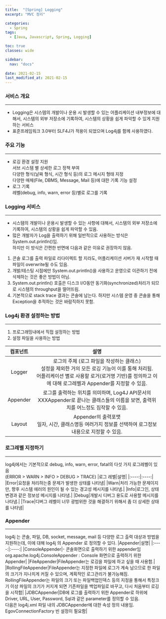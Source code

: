 ```yaml
---
title:  "[Spring] Logging"
excerpt: "MVC 정리"

categories:
  - Spring
tags:
  - [Java, Javascript, Spring, Logging]

toc: true
classes: wide

sidebar:
  nav: "docs"
 
date: 2021-02-15
last_modified_at: 2021-02-15
---
```


### 서비스 개요
---
- Logging은 시스템의 개발이나 운용 시 발생할 수 있는 어플리케이션 내부정보에 대해서, 시스템의 외부 저장소에 기록하여, 시스템의 상황을 쉽게 파악할 수 있게 지원하는 서비스
- 표준프레임워크 3.0부터 SLF4J가 적용이 되었으며 Log4j를 함께 사용하였다.

### 주요 기능
---
- 로깅 환경 설정 지원<br>
서브 시스템 별 상세한 로그 정책 부여<br>
다양한 형식(날짜 형식, 시간 형식 등)의 로그 메시지 형태 지정<br>
다양한 매체(File, DBMS, Message, Mail 등)에 대한 기록 기능 설정
- 로그 기록<br>
레벨(debug, info, warn, error 등)별로 로그를 기록

### Logging 서비스
---
- 시스템의 개발이나 운용시 발생할 수 있는 사항에 대해서, 시스템의 외부 저장소에 기록하여, 시스템의 상황을 쉽게 파악할 수 있음.
- 많은 개발자가 Log을 출력하기 위해 일반적으로 사용하는 방식은 System.out.println()임.<br>
하지만 이 방식은 간편한 반면에 다음과 같은 이유로 권장하지 않음.
1. 콘솔 로그를 출력 파일로 리다이렉트 할 지라도, 어플리케이션 서버가 재 시작할 때 파일이 overwrite될 수도 있음.
2. 개발/테스팅 시점에만 System.out.println()을 사용하고 운영으로 이관하기 전에 삭제하는 것은 좋은 방법이 아님.
3. System.out.println() 호출은 디스크 I/O동안 동기화(synchronized)처리가 되므로 시스템의 throughput을 떨어뜨림.
4. 기본적으로 stack trace 결과는 콘솔에 남는다. 하지만 시스템 운영 중 콘솔을 통해 Exception을 추적하는 것은 바람직하지 못함.

### Log4j 환경 설정하는 방법
---
1. 프로그래밍내에서 직접 설정하는 방법
2. 설정 파일을 사용하는 방법

|컴포넌트|설명|
|:----:|:----:|
|Logger|로그의 주체 (로그 파일을 작성하는 클래스)<br>설정을 제외한 거의 모든 로깅 기능이 이를 통해 처리됨.<br>어플리케이션 별로 사용할 로거(로거명 기반)를 정의하고 이에 대해 로그레벨과 Appender를 지정할 수 있음.|
|Appender|로그를 출력하는 위치를 의미하며, Log4J API문서의 XXXAppender로 끝나는 클래스들의 이름을 보면, 출력위치를 어느정도 짐작할 수 있음.|
|Layout|Appender의 출력포맷<br>일자, 시간, 클래스명등 여러가지 정보를 선택하여 로그정보내용으로 지정할 수 있음.|

### 로그레벨 지정하기
---
log4j에서는 기본적으로 debug, info, warn, error, fatal의 다섯 가지 로그레벨이 있음<br>
(ERROR > WARN > INFO > DEBUG > TRACE)
|로그 레벨|설명|
|:----:|:----:|
|Error|요청을 처리하는중 문제가 발생한 상태를 나타냄|
|Warn|처리 가능한 문제이지만, 향후 시스템 에러의 원인이 될 수 있는 경고성 메시지를 나타냄.|
|Info|로그인, 상태변경과 같은 정보성 메시지를 나타냄.|
|Debug|개발시 디버그 용도로 사용할 메시지를 나타냄.|
|Trace|디버그 레벨이 너무 광범위한 것을 해결하기 위해서 좀 더 상세한 상태를 나타냄|

### Appender
---
log4j 는 콘솔, 파일, DB, socket, message, mail 등 다양한 로그 출력 대상과 방법을 지원하는데, 이에 대해 log4j 의 Appender 로 정의할 수 있다.
|Appender|설명|
|:----:|:----:|
|ConsoleAppender|- 콘솔화면으로 출력하기 위한 appender임<br>org.apache.log4j.ConsoleAppender : Console 화면으로 출력하기 위한 Appender|
|FileAppender|FileAppender는 로깅을 파일에 하고 싶을 때 사용함.|
|RollingFileAppender|FileAppender는 지정한 파일에 로그가 계속 남으므로 한 파일의 크기가 지나치게 커질 수 있으며, 계획적인 로그관리가 불가능해짐.<br>RollingFileAppender는 파일의 크기 또는 파일백업인덱스 등의 지정을 통해서 특정크기 이상 파일의 크기가 커지게 되면 기존파일을 백업파일로 바꾸고, 다시 처음부터 로깅을 시작함|
|JDBCAppender|DB에 로그를 출력하기 위한 Appender로 하위에 Driver, URL, User, Password, Sql과 같은 parameter를 정의할 수 있음.<br>다음은 log4j.xml 파일 내의 JDBCAppender에 대한 속성 정의 내용임.<br>EgovConnectionFactory 빈 설정이 필요함|